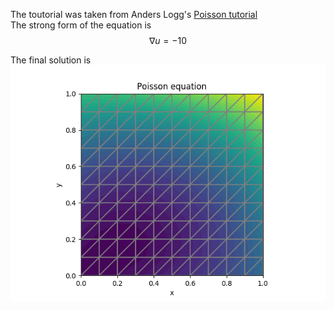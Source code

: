 The toutorial was taken from Anders Logg's [Poisson tutorial](https://github.com/hplgit/fenics-tutorial/blob/master/pub/python/vol1/ft01_poisson.py)  
The strong form of the equation is $$ \nabla u = -10 $$

The final solution is  
![poisson plot](Poisson.png)
